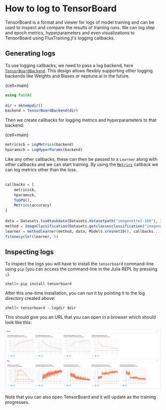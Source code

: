 # How to log to TensorBoard

TensorBoard is a format and viewer for logs of model training and can be used to inspect and compare the results of training runs. We can log step and epoch metrics, hyperparameters and even visualizations to TensorBoard using FluxTraining.jl's logging callbacks.

## Generating logs

To use logging callbacks, we need to pass a log backend, here [`TensorBoardBackend`](#). This design allows flexibly supporting other logging backends like Weights and Biases or neptune.ai in the future.

{cell=main}
```julia
using FastAI

dir = mktempdir()
backend = TensorBoardBackend(dir)
```

Then we create callbacks for logging metrics and hyperparameters to that backend:

{cell=main}
```julia
metricscb = LogMetrics(backend)
hparamscb = LogHyperParams(backend)
```

Like any other callbacks, these can then be passed to a `Learner` along with other callbacks and we can start training. By using the [`Metrics`](#) callback we can log metrics other than the loss.

```julia

callbacks = [
    metricscb,
    hparamscb,
    ToGPU(),
    Metrics(accuracy)
]

data = Datasets.loadtaskdata(Datasets.datasetpath("imagenette2-160"), ImageClassificationTask)
method = ImageClassification(Datasets.getclassesclassification("imagenette2-160"), (160, 160))
learner = methodlearner(method, data, Models.xresnet18(), callbacks...)
fitonecycle!(learner, 5)
```

## Inspecting logs

To inspect the logs you will have to install the `tensorboard` command-line using `pip` (you can access the command-line in the Julia REPL by pressing `;`).

```
shell> pip install tensorboard
```

After this one-time installation, you can run it by pointing it to the log directory created above:

```
shell> tensorboard --logdir $dir
```

This should give you an URL that you can open in a browser which should look like this:

![](../../assets/tensorboardscreenshot.png)

Note that you can also open TensorBoard and it will update as the training progresses.
